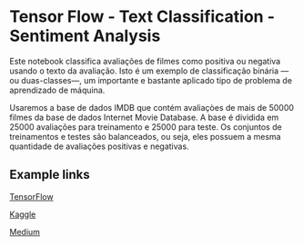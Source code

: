 # Tensor Flow - Text Classification - Sentiment Analysis

Este notebook classifica avaliações de filmes como positiva ou negativa usando o texto da avaliação. Isto é um exemplo de classificação binária —ou duas-classes—, um importante e bastante aplicado tipo de problema de aprendizado de máquina.

Usaremos a base de dados IMDB que contém avaliaçòes de mais de 50000 filmes da base de dados Internet Movie Database. A base é dividida em 25000 avaliações para treinamento e 25000 para teste. Os conjuntos de treinamentos e testes são balanceados, ou seja, eles possuem a mesma quantidade de avaliações positivas e negativas.

## Example links

[TensorFlow](https://www.tensorflow.org/tutorials/keras/text_classification?hl=pt-br)

[Kaggle](https://www.kaggle.com/code/sanikamal/text-classification-with-python-and-keras)

[Medium](https://medium.com/analytics-vidhya/understanding-embedding-layer-in-keras-bbe3ff1327ce)